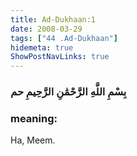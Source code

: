 ```yaml
---
title: Ad-Dukhaan:1
date: 2008-03-29
tags: ["44 .Ad-Dukhaan"]
hidemeta: true 
ShowPostNavLinks: true 
---
```

### بِسْمِ اللَّهِ الرَّحْمَٰنِ الرَّحِيمِ حم
### meaning: 
Ha, Meem.
